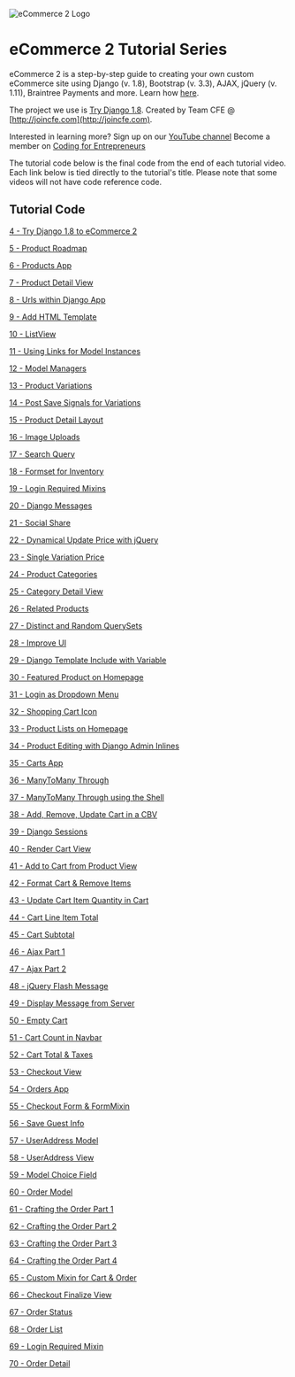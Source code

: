 ![eCommerce 2 Logo](https://cfe-static.s3.amazonaws.com/media/ecommerce-2/images/ecommerce2.png)

eCommerce 2 Tutorial Series
=========

eCommerce 2 is a step-by-step guide to creating your own custom eCommerce site using Django (v. 1.8), Bootstrap (v. 3.3), AJAX, jQuery (v. 1.11), Braintree Payments and more. Learn how [here](https://codingforentrepreneurs.com/projects/ecommerce-2/).

The project we use is [Try Django 1.8](https://github.com/codingforentrepreneurs/Try-Django-1.8). Created by Team CFE @ [http://joincfe.com](http://joincfe.com).

Interested in learning more?
Sign up on our [YouTube channel](http://joincfe.com/youtube)
Become a member on [Coding for Entrepreneurs](http://joincfe.com/enroll)


The tutorial code below is the final code from the end of each tutorial video. Each link below is tied directly to the tutorial's title. Please note that some videos will not have code reference code.

## Tutorial Code
[4 - Try Django 1.8 to eCommerce 2](../../tree/56f77d130f5480ff663cef2c3017e693d1328148)

[5 - Product Roadmap](../../tree/6b23ca5c7909240a670c25c80e9720d13d95b536)

[6 - Products App](../../tree/1e1584f56da7f6bec382484ad8f2dd97e679e72d)

[7 - Product Detail View](../../tree/5c4036ceafa4676625a0fa09d708b06f0af613fa)

[8 - Urls within Django App](../../tree/ea7f8687bffba15ca4926253b67e9b123f2ede23)

[9 - Add HTML Template](../../tree/48865980c921221a41df58652fbc4762292cb494)

[10 - ListView](../../tree/19f05e9aa1c0cce0068eb827e1b1c9fcf2f48674)

[11 - Using Links for Model Instances](../../tree/3ba0dc24c9641969e5acb9f76c00a93a1e13e8fb)

[12 - Model Managers](../../tree/23f050823bda71912e0cdf8982f320544ce26af8)

[13 - Product Variations](../../tree/cc1b295cf9aebafdf70a0fc9bcaedbfa68e69634)

[14 - Post Save Signals for Variations](../../tree/9750448b1b546dc8ab9af4ddd6f9df1f7aceba7b)

[15 - Product Detail Layout](../../tree/f763e0fe85396656e3924f15ef94667121b707d4)

[16 - Image Uploads](../../tree/f8506e415ffe0c61e78e27f56ee94ea2aa3ba345)

[17 - Search Query](../../tree/0ae1310200be1ea8b1ba3425b6a021b9113c83cc)

[18 - Formset for Inventory](../../tree/5c8a0856be6b7597526169c515e5d0710f9f4379)

[19 - Login Required Mixins](../../tree/798c466f6e18d2f6ac6980d5256d546616ff3a67)

[20 - Django Messages](../../tree/7fef3797948ab06380363b053a8114635563b90c)

[21 - Social Share](../../tree/84874bf02bef12b73fc69caee40547890e5ea357)

[22 - Dynamical Update Price with jQuery](../../tree/c9489fa732e7fe2b98711bb9251726fc2b099dd9)

[23 - Single Variation Price](../../tree/a365ff865e1da5005855471f5e67c152a8036e8b)

[24 - Product Categories](../../tree/612d833da2bb143cc8460d0f50b25b240935ab57)

[25 - Category Detail View](../../tree/dcd32c1eae7058cea435799f9cc1e0bd530111e1)

[26 - Related Products](../../tree/982c06c26d0da66207be34ba62df5ea88610e983)

[27 - Distinct and Random QuerySets](../../tree/17f75f394311876d1219b3192895a37ae544b8d4)

[28 - Improve UI](../../tree/3515382e56a2a47ec390b8851a3fae8a77c1afea)

[29 - Django Template Include with Variable](../../tree/dfd07da26129b92bdf5d075923450d86dcc54057)

[30 - Featured Product on Homepage](../../tree/7ce52aaf4b95dced14519f99f2e10bd11f83687b)

[31 - Login as Dropdown Menu](../../tree/6d2304edee03b9a6c31072ff3b7288f6c652c562)

[32 - Shopping Cart Icon](../../tree/8de1a2080aaa88d7d5c855321e9a2bcde951be3d)

[33 - Product Lists on Homepage](../../tree/9d1dcb07f2808b52c95f141bc8738d5d5878717e)

[34 - Product Editing with Django Admin Inlines](../../tree/9bb05c8663a190178e561381f66787045ca40c06)

[35 - Carts App](../../tree/7ddd9bf227025e38c59156a4dd4f67305c3a5577)

[36 - ManyToMany Through](../../tree/37359e667e6f7d24c7d0b7efb6a7c3959dc24ff3)

[37 - ManyToMany Through using the Shell](../../tree/c202d75463c6e762b0ea5d95b2c138e74bafe4c7)

[38 - Add, Remove, Update Cart in a CBV](../../tree/c68a59789c8f80c1679d0e92226f7142dd5c2721)

[39 - Django Sessions](../../tree/1b1e4b7c293217390bbb052307d80dcd8d29af17)

[40 - Render Cart View](../../tree/6947e0e6d30e284c0235cb36b554dd3dad8f4bd4)

[41 - Add to Cart from Product View](../../tree/dcd321713723003ef0dcb2d2aa3d89b8e760e38b)

[42 - Format Cart & Remove Items](../../tree/7779bed20758778ef82ac351ed1848f3ab7e9b4d)

[43 - Update Cart Item Quantity in Cart](../..tree/ac84ddfa86d88a41b2559a84c78eabb63c791fb9)

[44 - Cart Line Item Total](../../tree/39aac72f53e575f7fd33d354a782c8e52ab9f774)

[45 - Cart Subtotal](../../tree/8ff279fccf8fc33474e8b160538511dad9e36fc3)

[46 - Ajax Part 1](../../tree/77b1d4ed824640fd18bcb1712f9a7644ac43e3ce)

[47 - Ajax Part 2](../../tree/be4d26f2aecae946e74756b01bf2729c3aaaaa75)

[48 - jQuery Flash Message](../../tree/197ce56cc9db19fe7b6667100d67bb8a72e4c89c)

[49 - Display Message from Server](../../tree/07412bb2c9c04fc145d9814d1c6d077ae2de9ac2)

[50 - Empty Cart](../../tree/b5d82adba9f9ee28c84326ed9ec8802d2d5e7e54)

[51 - Cart Count in Navbar](../../tree/8da933290a239323480d3c0567d04e725c87415f)

[52 - Cart Total & Taxes](../../tree/b479ea81098c455009ec8cdb32689a7793765939)

[53 - Checkout View](../../tree/4cac4239c1558c6276fea821a452688465df8a49)

[54 - Orders App](../../tree/6bdc3adb9fd7e6dbe09dba0c17fa7f5e19f68d42)

[55 - Checkout Form & FormMixin](../../tree/d28ee366f0f09edb5f0d552743fd4094d91b2294)

[56 - Save Guest Info](../../tree/59b3d227f97933344c03f8dfe586ae24f3fb40b2)

[57 - UserAddress Model](../../tree/b9732273f5432598e2dc2870e784bb779ff71875)

[58 - UserAddress View](../../tree/d79030107c1a1a3e2c79a9db685c1721177fd13d)

[59 - Model Choice Field](../../tree/314cc38464c49dd16783074f25f6ebd5cd58187b)

[60 - Order Model](../../tree/d2def0a12ae10c853cd7a2ab5f155834a8aa142e)

[61 - Crafting the Order Part 1](../../tree/0cd928951c404dc95c03dd960d4ef6564a59c848)

[62 - Crafting the Order Part 2](../../tree/813d0302eaa527f58d75d14b404c58c78e81625f)

[63 - Crafting the Order Part 3](../../tree/7e91663382bb8228b1f60d436b4779a70b132609)

[64 - Crafting the Order Part 4](../../tree/801d22185dcb508168218421112728e14ad5f799)

[65 - Custom Mixin for Cart & Order](../../tree/1bb9134b012b01169528989c31120f021e622568)

[66 - Checkout Finalize View](../../tree/b9f9de55f872317d95d6bb86fe47f58c2efe45d3)

[67 - Order Status](../../tree/8a142117867b153d37ac4d5fcb363fb63af6b106)

[68 - Order List](../../tree/3c25afb884c84301fae33b772bdf264ac171320f)

[69 - Login Required Mixin](../../tree/e55a5355aa804a8f938a79b2c41f82e0d8c9da44)

[70 - Order Detail](../../tree/251382a8c1bce8301f3e2403c4df5b65778af911)

